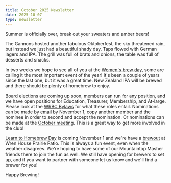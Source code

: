 ```yaml
---
title: October 2025 Newsletter 
date: 2025-10-07
type: newsletter
---
```


Summer is officially over, break out your sweaters and amber beers! 

The Gannons hosted another fabulous Oktoberfest, the sky threatened rain, but instead we just had a beautiful shady day. Taps flowed with German lagers and IPA. The grill was full of brats and onions, the table was full of desserts and snacks.

In two weeks we hope to see all of you at the [Women's brew day](../events/2025-10-19-womens-brew-day/), some are calling it the most important event of the year! It's been a couple of years since the last one, but it was a great time. New Zealand IPA will be brewed and there should be plenty of homebrew to enjoy.

Board elections are coming up soon, members can run for any position, and we have open positions for Education, Treasurer, Membership, and At-large. Please look at the [WRBC Bylaws](https://docs.google.com/document/d/1bf0mBLPSDuP2AWut6IsTMrcbiL_ZzH-OjbwJO__aKVE/preview?tab=t.0) for what these roles entail. Nominations can be made by [email](mailto:whiskeyrowbrewclub@gmail.com) by November 1, copy another member and the nominee in order to second and accept the nomination. Or nominations can be made at the [October meeting](../events/2025-10-gm/). This is a great way to get more involved in the club!

[Learn to Homebrew Day](https://homebrewersassociation.org/aha-events/learn-to-homebrew-day/) is coming November 1 and we're have a [brewout](../events/2025-11_Learn-to-Homebrew/) at Wren House Prairie Patio. This is always a fun event, even when the weather disagrees. We're hoping to have some of our Mountaintop Masher friends there to join the fun as well. We still have opening for brewers to set up, and if you want to partner with someone let us know and we'll find a brewer for you!

Happy Brewing!